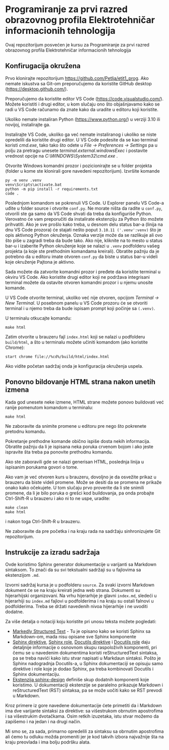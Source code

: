 # Programiranje za prvi razred obrazovnog profila Elektrotehničar informacionih tehnologija
Ovaj repozitorijum posvećen je kursu za Programiranje za prvi razred obrazovnog profila Elektrotehničar informacionih tehnologija



## Konfirugacija okružena 

Prvo klonirajte repozitorijum https://github.com/Petlja/etit1_prog. Ako nemate iskustva sa Git-om preporučujemo da koristite GitHub desktop (https://desktop.github.com/).

Preporučujemo da koristite editor VS Code (https://code.visualstudio.com/). Možete koristiti i drugi editor, u kom slučaju ono što objašnjavamo kako se radi u VS Code računamo da znate kako da uradite u editoru koji koristite.

Ukoliko nemate instaliran Python (https://www.python.org/) u verziji 3.10 ili novijoj, instalirajte ga. 

Instalirajte VS Code, ukoliko ga već nemate instaliranog i ukoliko se niste opredelili da koristite drugi editor. U VS Code podesite da se kao terminal koristi *cmd.exe*, tako tako što odete u *File -> Preferences -> Settings* pa u polju za pretragu unesete *terminal.external.windowsExec* i postavite vrednost opcije na *C:\WINDOWS\System32\cmd.exe* .

Otvorite Windows komandni prozor i pozicionirajte se u folder projekta (folder u kome ste klonirali gore navedeni repozitorijum). Izvršite komande

```
py -m venv .venv
venv\Scripts\activate.bat
python -m pip install -r requirements.txt
code .
```

Poslednjom komandom se pokrenuli VS Code. U Explorer panelu VS Code-a uđite u folder source i otvorite `conf.py`. Ne morate ništa da radite u `conf.py`‚ otvorili ste ga samo da VS Code shvati da treba da konfiguriše Python. Verovatno će vam preporučiti da instalirate ekstenziju za Python što možete prihvatiti. Ako je sve prošlo kako treba, u desnom delu status bar-a (linija na dnu VS Code prozora) će stajati nešto poput `3.10.11 ('.venv':venv)` što je opis aktivnog Python okruženja. Oznaka verzije može da se razlikuje ali ovo što piše u zagradi treba da bude tako. Ako nije, kliknite na to mesto u status bar-u i izaberite Python okruženje koje se nalazi u `.venv` podfolderu vašeg projekta (a koje ste prethodnim komandama kreirali). Obratite pažnju da je potrebno da u editoru imate otvoren `conf.py` da biste u status bar-u videli koje okruženje Pajtona je aktivno. 

Sada možete da zatvorite komandni prozor i pređete da koristite terminal u okviru VS Code. Ako koristite drugi editor koji ne podržava integrisani terminal možete da ostavite otvoren komandni prozor i u njemu unosite komande.

U VS Code otvorite terminal, ukoliko već nije otvoren, opcijom *Terminal -> New Terminal*. U posebnom panelu u VS Code prozoru će se otvoriti terminal i u njemo treba da bude ispisam prompt koji počinje sa `(.venv)`. 


U terminalu otkucajte komandu:

```
make html
```

Zatim otvorite u brauzeru fajl `index.html` koji se nalazi u podfolderu `build/html`, a što u terminalu možete učiniti komandom (ako koristite Chrome):

```
start chrome file://%cd%/build/html/index.html 
```

Ako vidite početan sadržaj onda je konfiguracija okruženja uspela.

## Ponovno bildovanje HTML strana nakon unetih izmena

Kada god unesete neke izmene, HTML strane možete ponovo buildovati već ranije pomenutom komandom u terminalu:

```
make html
```

Ne zaboravite da snimite promene u editoru pre nego što pokrenete pretodnu komandu.

Pokretanje prethodne komande obično ispiše dosta nekih informacija. Obratite pažnju da li je ispisana neka poruka crvenom bojom i ako jeste ispravite šta treba pa ponovite prethodnu komandu.

Ako ste zaboravili gde se nalazi generisan HTML, poslednja linija u ispisanim porukama govori o tome.

Ako vam je već otvoren kurs u brauzeru, dovoljno je da osvežite prikaz u brauzeru da biste videli promene. Može se desiti da se promena ne prikaže onako kako očekujete. U tom slučaju prvo proverite da li ste snimili promene, da li je bilo poruka o grešci kod buildovanja, pa onda probajte Ctrl-Shift-R u brauzeru i ako ni to ne uspe, uradite:

```
make clean
make html
```

i nakon toga Ctrl-Shift-R u brauzeru.

Ne zaboravite da pre početka i na kraju rada na sadržaju sinhronizujete Git repozitorijum.


## Instrukcije za izradu sadržaja

Ovde koristimo Sphinx generator dokumentacije u varijanti sa Markdown sintaksom. To znači da su svi tekstualni sadržaji su u fajlovima sa ekstenzijom `.md`.  

Izvorni sadržaj kursa je u podfolderu `source`. Za svaki izvorni Markdown dokument će se na kraju kreirati jedna web strana. Dokumenti su hijerarhijski organizovani. Na vrhu hijerarhije je glavni `index.md`, sledeći u hijerarhiji su `index.md` fajlovi u podfolderima i na kraju su ostali falnovi u podfolderima. Treba se držati navedenih nivoa hijerarhije i ne uvoditi dodatne. 

Za više detalja o notaciji koju koristite pri unosu teksta možete pogledati:

- [Markedly Structured Text](https://myst-parser.readthedocs.io/en/latest/index.html) - Tu je opisano kako se koristi Sphinx sa Markdown-om, mada nisu opisane sve Sphinx komponente
- [Sphinx direktive](https://www.sphinx-doc.org/en/master/usage/restructuredtext/directives.html), [Sphinx role](https://www.sphinx-doc.org/en/master/usage/restructuredtext/roles.html), [Docutils direktive](https://docutils.sourceforge.io/docs/ref/rst/directives.html) i [Docutils role](https://docutils.sourceforge.io/docs/ref/rst/roles.html) daju detaljnije informacije o osnovnom skupu raspoloživih komponenti, pri čemu se u navedenim dokumentima koristi reStructuredText sintaksa, pa se treba navići kako istu stvar napisati u Markdaun sintaksi. Pošto je Sphinx nadogradnja Docutils-a, u Sphinx dokumentaciji se opisuju samo direktive i role koje je dodao Sphinx, pa treba kombinovati Docutils i Sphinx dokumentaciju.
- [Ekstenzija sphinx-design](https://sphinx-design.readthedocs.io/en/latest/index.html) definiše skup dodatnih komponenti koje koristimo. U dokumentaciji ekstenzije se paralelno prikazuje Markdown i reStructuredText (RST) sintaksa, pa se može uočiti kako se RST prevodi u Markdown. 

Kroz primere iz gore navedene dokumentacije ćete primetiti da i Markdown ima dve varijante sintaksi za direktive: sa višestrukom obrnutim apostrofima i sa višestrukim dvotačkama. Osim retkih izuzetaka, istu stvar možemo da zapišemo i na jedan i na drugi način. 

Mi smo se, za sada, primarno opredelili za sintaksu sa obrnutim apostrofima ali ćemo tu odluku možda promeniti jer je kod takvih izbora najvažnije šta na kraju preovlada i ima bolju podršku alata.
